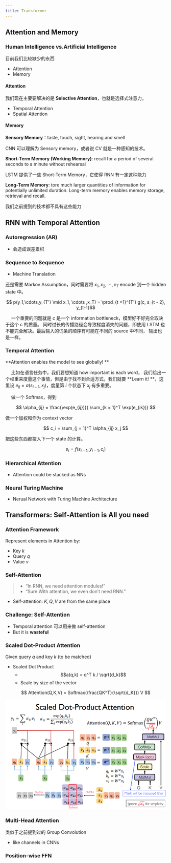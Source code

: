 ```yaml
---
title: Transformer
---
```


## Attention and Memory

### Human Intelligence vs.Artificial Intelligence

目前我们比较缺少的东西

- Attention
- Memory

#### Attention

我们现在主要要解决的是 **Selective Attention**，也就是选择式注意力。

- Temporal Attention
- Spatial Attention

#### Memory

**Sensory Memory**：taste, touch, sight, hearing and smell

CNN 可以理解为 Sensory memory，或者说 CV 就是一种感知的技术。

**Short-Term Memory (Working Memory)**:  recall for a period of 
several seconds to a minute without rehearsal

LSTM 提供了一些 Short-Term Memory，它使得 RNN 有一定这种能力

**Long-Term Memory**: tore much larger quantities of 
information for potentially unlimited duration. Long-term memory enables memory storage, retrieval and recall.

我们之前提到的技术都不具有这些能力

## RNN with Temporal Attention

### Autoregression (AR)

- 会造成误差累积

### Sequence to Sequence

- Machine Translation

还是需要 Markov Assumption，同时需要将 $x_1,x_2,\cdots,x_T$ encode 到一个 hidden state 中。

$$ p(y_1,\cdots,y_{T'} \mid x_1, \cdots ,x_T)  = \prod_{t =1}^{T'} g(c, s_{t - 2}, y_{t-1}$$

&emsp; 一个重要的问题就是 $c$ 是一个 information bottleneck，模型好不好完全取决于这个 $c$ 的质量。
同时过长的传播路径会导致梯度消失的问题，即使用 LSTM 也不能完全解决。最后输入的词条的顺序有可能在不同的 source 中不同， 输出也是一样。


### Temporal Attention

**Attention enables the model to see globally! **

&emsp; 比如在语言任务中，我们要想知道 how important is each word， 我们给出一个权重来度量这个事情，但是由于找不到合适方式，我们就要 **Learn it! **，这里设 $e_{ij} = a(s_{i -1}, x_j)$，度量第 $i$ 个状态下 $x_j$ 有多重要。

&emsp; 做一个 Softmax，得到

$$ \alpha_{ij} = \frac{\exp(e_{ij})}{ \sum_{k = 1}^T \exp(e_{ik})} $$

做一个加权和作为 context vector

$$ c_i = \sum_{j = 1}^T \alpha_{ij} x_j $$

把这些东西都投入下一个 state 的计算。

$$ s_i = f(s_{i -1}, y_{i - 1}, c_i) $$

### Hierarchical Attention

- Attention could be stacked as NNs

### Neural Turing Machine

- Nerual Network with Turing Machine Architecture

## Transformers: Self-Attention is All you need

### Attention Framework

Represent elements in Attention by:

- Key $k$
- Query $q$
- Value $v$

### Self-Attention

> -  “In RNN, we need attention modules!”
> -  “Sure.With attention, we even don’t need RNN.”


- Self-attention: $K, Q, V$ are from the same place


### Challenge: Self-Attention

- Temporal attention 可以用来做 self-attention
- But it is **wasteful**



### Scaled Dot-Product Attention

Given query $q$ and key $k$ (to be matched)

- Scaled Dot Product
    - $$a(q,k) = q^T k / \sqrt{d_k}$$
    - Scale by size of the vector

$$ Attention(Q,K,V) = Softmax(\frac{QK^T}{\sqrt{d_K}}) V $$

![](source/trm1.png)

### Multi-Head Attention

类似于之前提到过的 Group Convolution

- like channels in CNNs

### Position-wise FFN

